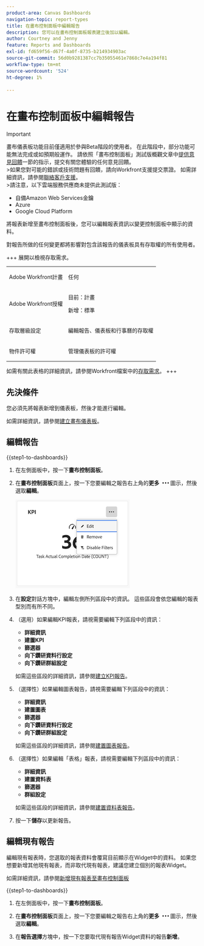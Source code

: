 ```yaml
---
product-area: Canvas Dashboards
navigation-topic: report-types
title: 在畫布控制面板中編輯報告
description: 您可以在畫布控制面板報表建立後加以編輯。
author: Courtney and Jenny
feature: Reports and Dashboards
exl-id: fd659f56-d67f-4a0f-8735-b214934903ac
source-git-commit: 56d0b9281387cc7b35055461e7868c7e4a194f81
workflow-type: tm+mt
source-wordcount: '524'
ht-degree: 1%

---
```


# 在畫布控制面板中編輯報告

>[!IMPORTANT]
>
>畫布儀表板功能目前僅適用於參與Beta階段的使用者。 在此階段中，部分功能可能無法完成或如預期般運作。 請依照「畫布控制面板」測試版概觀文章中[提供意見回饋](/help/quicksilver/product-announcements/betas/canvas-dashboards-beta/canvas-dashboards-beta-information.md#provide-feedback)一節的指示，提交有關您體驗的任何意見回饋。<br>
>&#x200B;>如果您對可能的錯誤或技術問題有回饋，請向Workfront支援提交票證。 如需詳細資訊，請參閱[聯絡客戶支援](/help/quicksilver/workfront-basics/tips-tricks-and-troubleshooting/contact-customer-support.md)。<br>
>&#x200B;>請注意，以下雲端服務供應商未提供此測試版：
>
>* 自備Amazon Web Services金鑰
>* Azure
>* Google Cloud Platform

將報表新增至畫布控制面板後，您可以編輯報表資訊以變更控制面板中顯示的資料。

對報告所做的任何變更都將影響對包含該報告的儀表板具有存取權的所有使用者。


+++ 展開以檢視存取需求。 

<table style="table-layout:auto"> 
<col> 
</col> 
<col> 
</col> 
<tbody> 
<tr> 
   <td role="rowheader"><p>Adobe Workfront計畫</p></td> 
   <td> 
<p>任何 </p> 
   </td> 
<tr> 
 <tr> 
   <td role="rowheader"><p>Adobe Workfront授權</p></td> 
   <td> 
<p>目前：計畫 </p> 
<p>新增：標準</p> 
   </td> 
   </tr> 
  </tr> 
  <tr> 
   <td role="rowheader"><p>存取層級設定</p></td> 
   <td><p>編輯報告、儀表板和行事曆的存取權</p>
  </td> 
  </tr>  
        <tr> 
   <td role="rowheader"><p>物件許可權</p></td> 
   <td><p>管理儀表板的許可權</p>
  </td> 
  </tr>
</tbody> 
</table>

如需有關此表格的詳細資訊，請參閱Workfront檔案中的[存取需求](/help/quicksilver/administration-and-setup/add-users/access-levels-and-object-permissions/access-level-requirements-in-documentation.md)。
+++

## 先決條件

您必須先將報表新增到儀表板，然後才能進行編輯。

如需詳細資訊，請參閱[建立畫布儀表板](/help/quicksilver/reports-and-dashboards/canvas-dashboards/create-dashboards/create-dashboards.md)。

## 編輯報告

{{step1-to-dashboards}}

1. 在左側面板中，按一下&#x200B;**畫布控制面板**。

1. 在&#x200B;**畫布控制面板**&#x200B;頁面上，按一下您要編輯之報告右上角的&#x200B;**更多** ![更多](assets/more-icon.png)圖示，然後選取&#x200B;**編輯**。

   ![編輯報告](assets/edit-report-box.png)

1. 在&#x200B;**設定**&#x200B;對話方塊中，編輯左側所列區段中的資訊。 這些區段會依您編輯的報表型別而有所不同。

1. （選用）如果編輯KPI報表，請視需要編輯下列區段中的資訊：

   * **詳細資訊**
   * **建置KPI**
   * **篩選器**
   * **向下鑽研資料行設定**
   * **向下鑽研群組設定**

   如需這些區段的詳細資訊，請參閱[建立KPI報告](/help/quicksilver/reports-and-dashboards/canvas-dashboards/add-reports/build-kpi-report.md)。

1. （選擇性）如果編輯圖表報告，請視需要編輯下列區段中的資訊：

   * **詳細資訊**
   * **建置圖表**
   * **篩選器**
   * **向下鑽研資料行設定**
   * **向下鑽研群組設定**

   如需這些區段的詳細資訊，請參閱[建置圖表報告](/help/quicksilver/reports-and-dashboards/canvas-dashboards/add-reports/build-chart-report.md)。

1. （選擇性）如果編輯「表格」報表，請視需要編輯下列區段中的資訊：

   * **詳細資訊**
   * **建置資料表**
   * **篩選器**
   * **群組設定**

   如需這些區段的詳細資訊，請參閱[建置資料表報告](/help/quicksilver/reports-and-dashboards/canvas-dashboards/add-reports/build-table-report.md)。

1. 按一下&#x200B;**儲存**&#x200B;以更新報告。

## 編輯現有報告

編輯現有報表時，您選取的報表資料會覆寫目前顯示在Widget中的資料。 如果您想要新增其他現有報表，而非取代現有報表，建議您建立個別的報表Widget。

如需詳細資訊，請參閱[新增現有報表至畫布控制面板](/help/quicksilver/reports-and-dashboards/canvas-dashboards/add-reports/add-existing-report.md)

{{step1-to-dashboards}}

1. 在左側面板中，按一下&#x200B;**畫布控制面板**。

1. 在&#x200B;**畫布控制面板**&#x200B;頁面上，按一下您要編輯之報告右上角的&#x200B;**更多** ![更多](assets/more-icon.png)圖示，然後選取&#x200B;**編輯**。

1. 在&#x200B;**報告選擇**&#x200B;方塊中，按一下您要取代現有報告Widget資料的報告&#x200B;**新增**。
